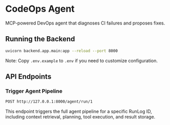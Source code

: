﻿ # CodeOps Agent

MCP-powered DevOps agent that diagnoses CI failures and proposes fixes.

## Running the Backend

```bash
uvicorn backend.app.main:app --reload --port 8000
```

Note: Copy `.env.example` to `.env` if you need to customize configuration.

## API Endpoints

### Trigger Agent Pipeline
```bash
POST http://127.0.0.1:8000/agent/run/1
```

This endpoint triggers the full agent pipeline for a specific RunLog ID, including context retrieval, planning, tool execution, and result storage.
